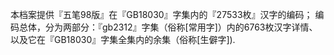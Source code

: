 本档案提供『五笔98版』在『GB18030』字集内的『27533枚』汉字的编码；
编码总体，分为两部分：『gb2312』字集（俗称[常用字]）内的6763枚汉字详情、以及它在『GB18030』字集全集内的余集（俗称[生僻字]).
